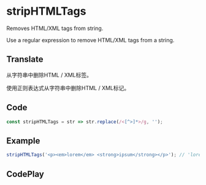 # stripHTMLTags

Removes HTML/XML tags from string.

Use a regular expression to remove HTML/XML tags from a string.

## Translate

从字符串中删除HTML / XML标签。

使用正则表达式从字符串中删除HTML / XML标记。

## Code

```js
const stripHTMLTags = str => str.replace(/<[^>]*>/g, '');
```

## Example

```js
stripHTMLTags('<p><em>lorem</em> <strong>ipsum</strong></p>'); // 'lorem ipsum'
```

## CodePlay

<template>
  <code-play codeplay-id="" />
</template>
